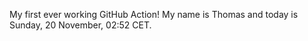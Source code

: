 My first ever working GitHub Action!
My name is Thomas and today is Sunday, 20 November, 02:52 CET. 
